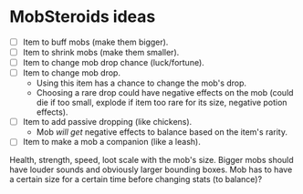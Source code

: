 # MobSteroids ideas

- [ ] Item to buff mobs (make them bigger).
- [ ] Item to shrink mobs (make them smaller).
- [ ] Item to change mob drop chance (luck/fortune).
- [ ] Item to change mob drop.
    - Using this item has a chance to change the mob's drop.
    - Choosing a rare drop could have negative effects on the mob (could die if too small, explode if item too rare for its size, negative potion effects).
- [ ] Item to add passive dropping (like chickens).
    - Mob *will get* negative effects to balance based on the item's rarity.
- [ ] Item to make a mob a companion (like a leash).

Health, strength, speed, loot scale with the mob's size.
Bigger mobs should have louder sounds and obviously larger bounding boxes.
Mob has to have a certain size for a certain time before changing stats (to balance)?
